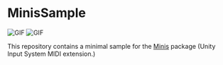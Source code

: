 # MinisSample

![GIF](https://github.com/user-attachments/assets/76c3d6e9-213a-4817-8a9e-f3a2fca1b456)
![GIF](https://github.com/user-attachments/assets/d8aa5179-f640-48c8-a0da-1b5ccf45d339)

This repository contains a minimal sample for the [Minis](https://github.com/keijiro/Minis) package (Unity Input System MIDI extension.)
